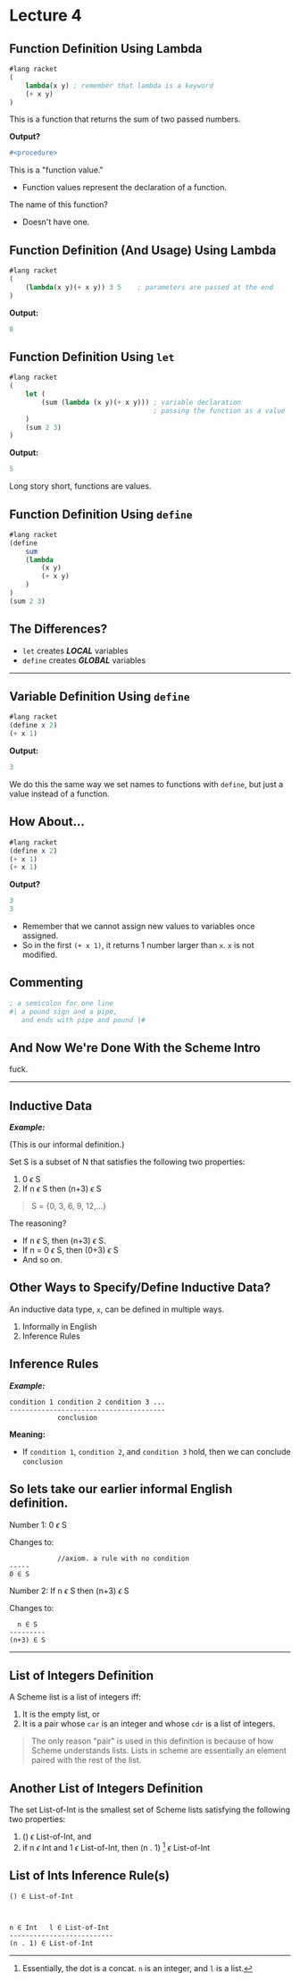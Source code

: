 # Lecture 4

## Function Definition Using Lambda
```scheme
#lang racket
(
    lambda(x y) ; remember that lambda is a keyword
    (+ x y)
)
```
This is a function that returns the sum of two passed numbers.

**Output?**
```scheme
#<procedure>
```
This is a "function value."
* Function values represent the declaration of a function.

The name of this function?
* Doesn't have one.

## Function Definition (And Usage) Using Lambda
```scheme
#lang racket
(
    (lambda(x y)(+ x y)) 3 5    ; parameters are passed at the end
)
```
**Output:**
```scheme
8
```

## Function Definition Using `let`
```scheme
#lang racket
(
    let (
        (sum (lambda (x y)(+ x y))) ; variable declaration
                                    ; passing the function as a value
    )
    (sum 2 3)
)
```
**Output:**
```scheme
5
```
Long story short, functions are values.

## Function Definition Using `define`
```scheme
#lang racket
(define
    sum
    (lambda
        (x y)
        (+ x y)
    )
)
(sum 2 3)
```

## The Differences?
* `let` creates ***LOCAL*** variables
* `define` creates ***GLOBAL*** variables

---
## Variable Definition Using `define`
```scheme
#lang racket
(define x 2)
(+ x 1)
```
**Output:**
```scheme
3
```
We do this the same way we set names to functions with `define`, but just a value instead of a function.

## How About...
```scheme
#lang racket
(define x 2)
(+ x 1)
(+ x 1)
```
**Output?**
```scheme
3
3
```
* Remember that we cannot assign new values to variables once assigned.
* So in the first `(+ x 1)`, it returns 1 number larger than `x`. `x` is not modified.

## Commenting
```scheme
; a semicolon for one line
#| a pound sign and a pipe,
   and ends with pipe and pound |#
```

## And Now We're Done With the Scheme Intro
fuck.

---
## Inductive Data
***Example:***

(This is our informal definition.)

Set S is a subset of N that satisfies the following two properties:
1. 0 $\epsilon$ S
2. If n $\epsilon$ S then (n+3) $\epsilon$ S
> S = {0, 3, 6, 9, 12,...}

The reasoning?
* If n $\epsilon$ S, then (n+3) $\epsilon$ S.
* If n = 0 $\epsilon$ S, then (0+3) $\epsilon$ S
* And so on.

## Other Ways to Specify/Define Inductive Data?
An inductive data type, `x`, can be defined in multiple ways.
1. Informally in English
2. Inference Rules


## Inference Rules
***Example:***
```
condition 1 condition 2 condition 3 ...
---------------------------------------
            conclusion
```
**Meaning:**
* If `condition 1`, `condition 2`, and `condition 3` hold, then we can conclude `conclusion`

## So lets take our earlier informal English definition.

Number 1: 0 $\epsilon$ S

Changes to:
```
            //axiom. a rule with no condition
-----
0 ∈ S
```

Number 2: If n $\epsilon$ S then (n+3) $\epsilon$ S

Changes to:
```
  n ∈ S
---------
(n+3) ∈ S
```

---
## List of Integers Definition
A Scheme list is a list of integers iff:
1. It is the empty list, or
2. It is a pair whose `car` is an integer and whose `cdr` is a list of integers.

> The only reason "pair" is used in this definition is because of how Scheme understands lists. Lists in scheme are essentially an element paired with the rest of the list.

## Another List of Integers Definition
The set List-of-Int is the smallest set of Scheme lists satisfying the following two properties:
1. () $\epsilon$ List-of-Int, and
2. if n $\epsilon$ Int and 1 $\epsilon$ List-of-Int, then (n . 1) [^1] $\epsilon$ List-of-Int

[^1]: Essentially, the dot is a concat. `n` is an integer, and `l` is a list.


## List of Ints Inference Rule(s)
```
() ∈ List-of-Int



n ∈ Int   l ∈ List-of-Int
--------------------------
(n . 1) ∈ List-of-Int
